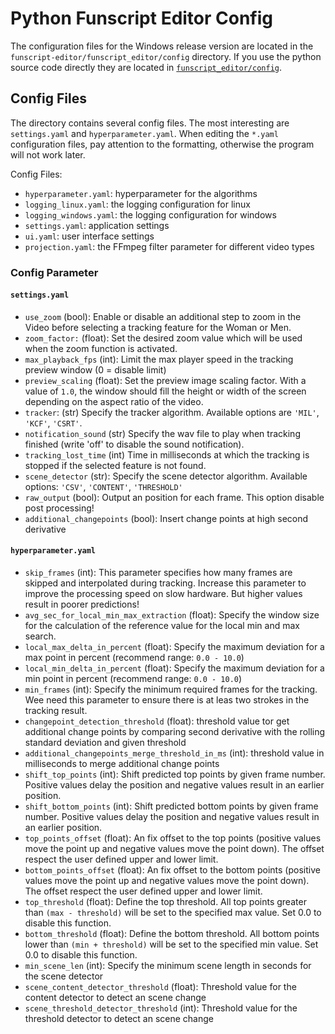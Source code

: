# Python Funscript Editor Config

The configuration files for the Windows release version are located in the `funscript-editor/funscript_editor/config` directory. If you use the python source code directly they are located in [`funscript_editor/config`](https://github.com/michael-mueller-git/Python-Funscript-Editor/tree/main/funscript_editor/config).

## Config Files

The directory contains several config files. The most interesting are `settings.yaml` and `hyperparameter.yaml`. When editing the `*.yaml` configuration files, pay attention to the formatting, otherwise the program will not work later.

Config Files:

- `hyperparameter.yaml`: hyperparameter for the algorithms
- `logging_linux.yaml`: the logging configuration for linux
- `logging_windows.yaml`: the logging configuration for windows
- `settings.yaml`: application settings
- `ui.yaml`: user interface settings
- `projection.yaml`: the FFmpeg filter parameter for different video types

### Config Parameter

#### `settings.yaml`

- `use_zoom` (bool): Enable or disable an additional step to zoom in the Video before selecting a tracking feature for the Woman or Men.
- `zoom_factor:` (float): Set the desired zoom value which will be used when the zoom function is activated.
- `max_playback_fps` (int): Limit the max player speed in the tracking preview window (0 = disable limit)
- `preview_scaling` (float): Set the preview image scaling factor. With a value of `1.0`, the window should fill the height or width of the screen depending on the aspect ratio of the video.
- `tracker`: (str) Specify the tracker algorithm. Available options are `'MIL'`, `'KCF'`, `'CSRT'`.
- `notification_sound` (str) Specify the wav file to play when tracking finished (write 'off' to disable the sound notification).
- `tracking_lost_time` (int) Time in milliseconds at which the tracking is stopped if the selected feature is not found.
- `scene_detector` (str): Specify the scene detector algorithm. Available options: `'CSV'`, `'CONTENT'`, `'THRESHOLD'`
- `raw_output` (bool): Output an position for each frame. This option disable post processing!
- `additional_changepoints` (bool): Insert change points at high second derivative

#### `hyperparameter.yaml`

- `skip_frames` (int): This parameter specifies how many frames are skipped and interpolated during tracking. Increase this parameter to improve the processing speed on slow hardware. But higher values result in poorer predictions!
- `avg_sec_for_local_min_max_extraction` (float): Specify the window size for the calculation of the reference value for the local min and max search.
- `local_max_delta_in_percent` (float): Specify the maximum deviation for a max point in percent (recommend range: `0.0 - 10.0`)
- `local_min_delta_in_percent` (float): Specify the maximum deviation for a min point in percent (recommend range: `0.0 - 10.0`)
- `min_frames` (int): Specify the minimum required frames for the tracking. Wee need this parameter to ensure there is at leas two strokes in the tracking result.
- `changepoint_detection_threshold` (float): threshold value tor get additional change points by comparing second derivative with the rolling standard deviation and given threshold
- `additional_changepoints_merge_threshold_in_ms` (int): threshold value in milliseconds to merge additional change points
- `shift_top_points` (int): Shift predicted top points by given frame number. Positive values delay the position and negative values result in an earlier position.
- `shift_bottom_points` (int): Shift predicted bottom points by given frame number. Positive values delay the position and negative values result in an earlier position.
- `top_points_offset` (float): An fix offset to the top points (positive values move the point up and negative values move the point down). The offset respect the user defined upper and lower limit.
- `bottom_points_offset` (float): An fix offset to the bottom points (positive values move the point up and negative values move the point down). The offset respect the user defined upper and lower limit.
- `top_threshold` (float): Define the top threshold. All top points greater than `(max - threshold)` will be set to the specified max value. Set 0.0 to disable this function.
- `bottom_threshold` (float): Define the bottom threshold. All bottom points lower than `(min + threshold)` will be set to the specified min value. Set 0.0 to disable this function.
- `min_scene_len` (int): Specify the minimum scene length in seconds for the scene detector
- `scene_content_detector_threshold` (float): Threshold value for the content detector to detect an scene change
- `scene_threshold_detector_threshold` (int): Threshold value for the threshold detector to detect an scene change
